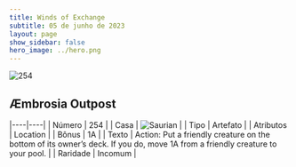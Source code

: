```yaml
---
title: Winds of Exchange
subtitle: 05 de junho de 2023
layout: page
show_sidebar: false
hero_image: ../hero.png
---
```


![254](https://mastervault-storage-prod.s3.amazonaws.com/media/card_front/en/600_254_b5d2581c5e07_en.png)


## Æmbrosia Outpost

|----|----|
| Número | 254 |
| Casa | ![Saurian](https://archonarcana.com/images/thumb/9/9e/Saurian_P.png/22px-Saurian_P.png "Sauro") |
| Tipo | Artefato |
| Atributos | Location |
| Bônus | 1A |
| Texto | Action: Put a friendly creature on the bottom of its owner’s deck. If you do, move 1A from a friendly creature to your pool.  |
| Raridade | Incomum |
